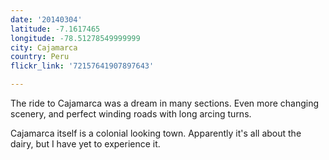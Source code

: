 ```yaml
---
date: '20140304'
latitude: -7.1617465
longitude: -78.51278549999999
city: Cajamarca
country: Peru
flickr_link: '72157641907897643'

---
```


The ride to Cajamarca was a dream in many sections. Even more changing scenery, and perfect winding roads with long arcing turns. 

Cajamarca itself is a colonial looking town. Apparently it's all about the dairy, but I have yet to experience it. 

